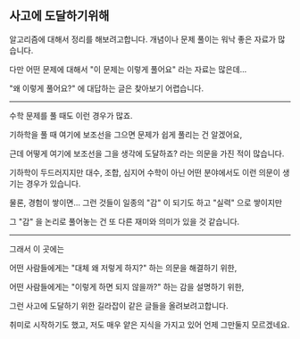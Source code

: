 ## 사고에 도달하기위해

알고리즘에 대해서 정리를 해보려고합니다. 개념이나 문제 풀이는 워낙 좋은 자료가 많습니다.

다만
어떤 문제에 대해서 "이 문제는 이렇게 풀어요" 라는 자료는 많은데...

"왜 이렇게 풀어요?" 에 대답하는 글은 찾아보기 어렵습니다.

---

수학 문제를 풀 때도 이런 경우가 많죠.

기하학을 풀 때 여기에 보조선을 그으면 문제가 쉽게 풀리는 건 알겠어요,

근데 어떻게 여기에 보조선을 그을 생각에 도달하죠? 라는 의문을 가진 적이 많습니다.

기하학이 두드러지지만 대수, 조합, 심지어 수학이 아닌 어떤 분야에서도 
이런 의문이 생기는 경우가 있습니다.

물론, 경험이 쌓이면...
그런 것들이 일종의 "감" 이 되기도 하고 "실력" 으로 쌓이지만

그 "감" 을 논리로 풀어놓는 건 또 다른 재미와 의미가 있을 것 같습니다.

---

그래서 이 곳에는

어떤 사람들에게는 "대체 왜 저렇게 하지?" 하는 의문을 해결하기 위한,

어떤 사람들에게는 "이렇게 하면 되지 않을까?" 하는 감을 설명하기 위한,

그런 사고에 도달하기 위한 길라잡이 같은 글들을 올려보려고합니다.

취미로 시작하기도 했고, 저도 매우 얕은 지식을 가지고 있어 언제 그만둘지 모르겠네요.
